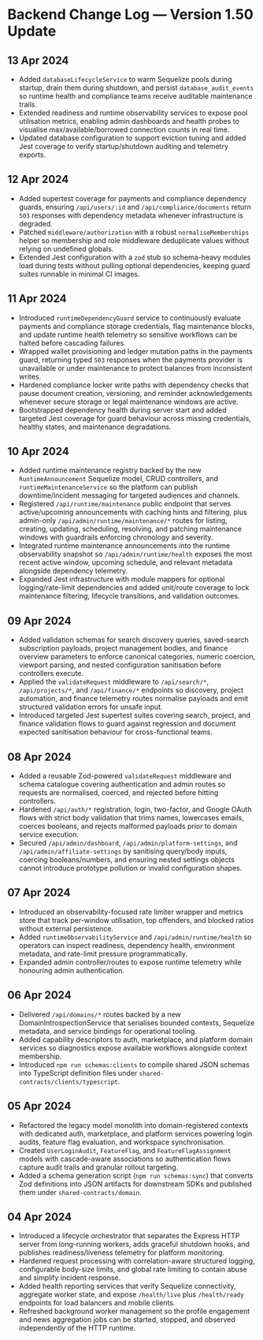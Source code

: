 # Backend Change Log — Version 1.50 Update

## 13 Apr 2024
- Added `databaseLifecycleService` to warm Sequelize pools during startup, drain them during shutdown, and persist `database_audit_events` so runtime health and compliance teams receive auditable maintenance trails.
- Extended readiness and runtime observability services to expose pool utilisation metrics, enabling admin dashboards and health probes to visualise max/available/borrowed connection counts in real time.
- Updated database configuration to support eviction tuning and added Jest coverage to verify startup/shutdown auditing and telemetry exports.

## 12 Apr 2024
- Added supertest coverage for payments and compliance dependency guards, ensuring `/api/users/:id` and `/api/compliance/documents` return `503` responses with dependency metadata whenever infrastructure is degraded.
- Patched `middleware/authorization` with a robust `normaliseMemberships` helper so membership and role middleware deduplicate values without relying on undefined globals.
- Extended Jest configuration with a `zod` stub so schema-heavy modules load during tests without pulling optional dependencies, keeping guard suites runnable in minimal CI images.

## 11 Apr 2024
- Introduced `runtimeDependencyGuard` service to continuously evaluate payments and compliance storage credentials, flag
  maintenance blocks, and update runtime health telemetry so sensitive workflows can be halted before cascading failures.
- Wrapped wallet provisioning and ledger mutation paths in the payments guard, returning typed `503` responses when the
  payments provider is unavailable or under maintenance to protect balances from inconsistent writes.
- Hardened compliance locker write paths with dependency checks that pause document creation, versioning, and reminder
  acknowledgements whenever secure storage or legal maintenance windows are active.
- Bootstrapped dependency health during server start and added targeted Jest coverage for guard behaviour across missing
  credentials, healthy states, and maintenance degradations.

## 10 Apr 2024
- Added runtime maintenance registry backed by the new `RuntimeAnnouncement` Sequelize model, CRUD controllers, and
  `runtimeMaintenanceService` so the platform can publish downtime/incident messaging for targeted audiences and channels.
- Registered `/api/runtime/maintenance` public endpoint that serves active/upcoming announcements with caching hints and
  filtering, plus admin-only `/api/admin/runtime/maintenance/*` routes for listing, creating, updating, scheduling, resolving,
  and patching maintenance windows with guardrails enforcing chronology and severity.
- Integrated runtime maintenance announcements into the runtime observability snapshot so `/api/admin/runtime/health` exposes the
  most recent active window, upcoming schedule, and relevant metadata alongside dependency telemetry.
- Expanded Jest infrastructure with module mappers for optional logging/rate-limit dependencies and added unit/route coverage to
  lock maintenance filtering, lifecycle transitions, and validation outcomes.

## 09 Apr 2024
- Added validation schemas for search discovery queries, saved-search subscription payloads, project management bodies, and
  finance overview parameters to enforce canonical categories, numeric coercion, viewport parsing, and nested configuration
  sanitisation before controllers execute.
- Applied the `validateRequest` middleware to `/api/search/*`, `/api/projects/*`, and `/api/finance/*` endpoints so discovery,
  project automation, and finance telemetry routes normalise payloads and emit structured validation errors for unsafe input.
- Introduced targeted Jest supertest suites covering search, project, and finance validation flows to guard against regression
  and document expected sanitisation behaviour for cross-functional teams.

## 08 Apr 2024
- Added a reusable Zod-powered `validateRequest` middleware and schema catalogue covering authentication and admin routes so requests are normalised, coerced, and rejected before hitting controllers.
- Hardened `/api/auth/*` registration, login, two-factor, and Google OAuth flows with strict body validation that trims names, lowercases emails, coerces booleans, and rejects malformed payloads prior to domain service execution.
- Secured `/api/admin/dashboard`, `/api/admin/platform-settings`, and `/api/admin/affiliate-settings` by sanitising query/body inputs, coercing booleans/numbers, and ensuring nested settings objects cannot introduce prototype pollution or invalid configuration shapes.

## 07 Apr 2024
- Introduced an observability-focused rate limiter wrapper and metrics store that track per-window utilisation, top offenders, and blocked ratios without external persistence.
- Added `runtimeObservabilityService` and `/api/admin/runtime/health` so operators can inspect readiness, dependency health, environment metadata, and rate-limit pressure programmatically.
- Expanded admin controller/routes to expose runtime telemetry while honouring admin authentication.

## 06 Apr 2024
- Delivered `/api/domains/*` routes backed by a new DomainIntrospectionService that serialises bounded contexts, Sequelize metadata, and service bindings for operational tooling.
- Added capability descriptors to auth, marketplace, and platform domain services so diagnostics expose available workflows alongside context membership.
- Introduced `npm run schemas:clients` to compile shared JSON schemas into TypeScript definition files under `shared-contracts/clients/typescript`.

## 05 Apr 2024
- Refactored the legacy model monolith into domain-registered contexts with dedicated auth, marketplace, and platform services powering login audits, feature flag evaluation, and workspace synchronisation.
- Created `UserLoginAudit`, `FeatureFlag`, and `FeatureFlagAssignment` models with cascade-aware associations so authentication flows capture audit trails and granular rollout targeting.
- Added a schema generation script (`npm run schemas:sync`) that converts Zod definitions into JSON artifacts for downstream SDKs and published them under `shared-contracts/domain`.

## 04 Apr 2024
- Introduced a lifecycle orchestrator that separates the Express HTTP server from long-running workers, adds graceful shutdown hooks, and publishes readiness/liveness telemetry for platform monitoring.
- Hardened request processing with correlation-aware structured logging, configurable body-size limits, and global rate limiting to contain abuse and simplify incident response.
- Added health reporting services that verify Sequelize connectivity, aggregate worker state, and expose `/health/live` plus `/health/ready` endpoints for load balancers and mobile clients.
- Refreshed background worker management so the profile engagement and news aggregation jobs can be started, stopped, and observed independently of the HTTP runtime.
